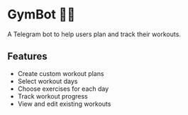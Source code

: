 # GymBot 🏋️‍♂️

A Telegram bot to help users plan and track their workouts.

## Features

- Create custom workout plans
- Select workout days
- Choose exercises for each day
- Track workout progress
- View and edit existing workouts


